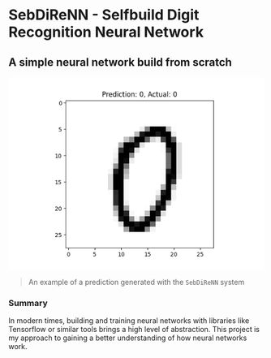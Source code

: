 # SebDiReNN - Selfbuild Digit Recognition Neural Network
## A simple neural network build from scratch
![image](mnist_neural_network/visualizations/picture_1000.png)
>  An example of a prediction generated with the `SebDiReNN` system

### Summary
In modern times, building and training neural networks with libraries like Tensorflow or similar tools brings a high level of abstraction. This project is my approach to gaining a better understanding of how neural networks work.
